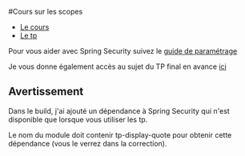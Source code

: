 #Cours sur les scopes 

* [Le cours](https://docs.google.com/presentation/d/e/2PACX-1vTybYTmWpi5Cuw2MU9DYU6AvmVttDBWWDH7VdXiyrob7hW17pAa86ClJ6GxJsiahltNVJr8iNvynX3V/pub?start=false&loop=false&delayms=3000)
* [Le tp](https://docs.google.com/document/d/e/2PACX-1vSS5LpgPSgnE7sRaGBNGyxU0PQD2eBibZ18PtrR0VnJhhNNV1zWjc3FOdMiqJtj2CPB4PxhwdZ3JAyz/pub)

Pour vous aider avec Spring Security suivez le [guide de paramétrage](https://docs.spring.io/spring-security/site/docs/5.0.0.RELEASE/reference/htmlsingle/)

Je vous donne également accès au sujet du TP final en avance [ici](https://docs.google.com/document/d/e/2PACX-1vQf8xjLLA6k1AYByIrpM3SGUa4uxnBtOMvfD_ubLmBObNq2sC3cb3zmODAqOC-ClOvZaEwNYUe-UPmK/pub)

## Avertissement

Dans le build, j'ai ajouté un dépendance à Spring Security qui n'est disponible que lorsque vous utiliser les tp.

Le nom du module doit contenir tp-display-quote pour obtenir cette dépendance (vous le verrez dans la correction).
